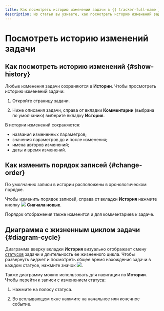 ```yaml
---
title: Как посмотреть историю изменений задачи в {{ tracker-full-name }}
description: Из статьи вы узнаете, как посмотреть историю изменений задачи в {{ tracker-name }}.
---
```


# Посмотреть историю изменений задачи

## Как посмотреть историю изменений {#show-history}

Любые изменения задачи сохраняются в **Истории**. Чтобы просмотреть историю изменений задачи:

1. Откройте страницу задачи.

1. Ниже описания задачи, справа от вкладки **Комментарии** (выбрана по умолчанию) выберите вкладку **История**.

В истории изменений сохраняются:

* названия измененных параметров;
* значения параметров до и после изменения;
* имена авторов изменений;
* даты и время изменений.

## Как изменить порядок записей {#change-order}

По умолчанию записи в истории расположены в хронологическом порядке. 

Чтобы изменить порядок записей, справа от вкладки **История** нажмите кнопку ![](../../_assets/tracker/svg/new-first.svg) **Сначала новые**.

Порядок отображения также изменится и для комментариев к задаче.

## Диаграмма с жизненным циклом задачи {#diagram-cycle}

Диаграмма вверху вкладки **История** визуально отображает смену [статусов](../manager/workflow-status-edit.md) задачи и длительность ее жизненного цикла. Чтобы развернуть виджет и посмотреть общее время нахождения задачи в каждом статусе, нажмите значок ![](../../_assets/tracker/svg/unwrap.svg).

Также диаграмму можно использовать для навигации по **Истории**. Чтобы перейти к записи с изменением статуса:

1. Нажмите на полосу статуса.

1. Во всплывающем окне нажмите на начальное или конечное событие.
